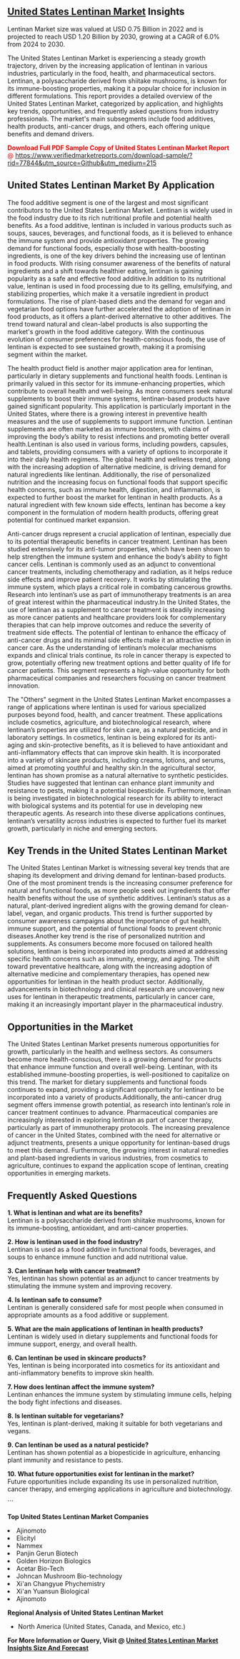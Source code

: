 <h2><a href="https://www.verifiedmarketreports.com/download-sample/?rid=77844&amp;utm_source=Github&amp;utm_medium=215" target="_blank">United States Lentinan Market</a> Insights</h2><p>Lentinan Market size was valued at USD 0.75 Billion in 2022 and is projected to reach USD 1.20 Billion by 2030, growing at a CAGR of 6.0% from 2024 to 2030.</p><p><p>The United States Lentinan Market is experiencing a steady growth trajectory, driven by the increasing application of lentinan in various industries, particularly in the food, health, and pharmaceutical sectors. Lentinan, a polysaccharide derived from shiitake mushrooms, is known for its immune-boosting properties, making it a popular choice for inclusion in different formulations. This report provides a detailed overview of the United States Lentinan Market, categorized by application, and highlights key trends, opportunities, and frequently asked questions from industry professionals. The market's main subsegments include food additives, health products, anti-cancer drugs, and others, each offering unique benefits and demand drivers. <p><span class=""><span style="color: #ff0000;"><strong>Download Full PDF Sample Copy of United States Lentinan Market Report</strong> @ </span><a href="https://www.verifiedmarketreports.com/download-sample/?rid=77844&amp;utm_source=Github&amp;utm_medium=215" target="_blank">https://www.verifiedmarketreports.com/download-sample/?rid=77844&amp;utm_source=Github&amp;utm_medium=215</a></span></p></p><h2>United States Lentinan Market By Application</h2><p>The food additive segment is one of the largest and most significant contributors to the United States Lentinan Market. Lentinan is widely used in the food industry due to its rich nutritional profile and potential health benefits. As a food additive, lentinan is included in various products such as soups, sauces, beverages, and functional foods, as it is believed to enhance the immune system and provide antioxidant properties. The growing demand for functional foods, especially those with health-boosting ingredients, is one of the key drivers behind the increasing use of lentinan in food products. With rising consumer awareness of the benefits of natural ingredients and a shift towards healthier eating, lentinan is gaining popularity as a safe and effective food additive.In addition to its nutritional value, lentinan is used in food processing due to its gelling, emulsifying, and stabilizing properties, which make it a versatile ingredient in product formulations. The rise of plant-based diets and the demand for vegan and vegetarian food options have further accelerated the adoption of lentinan in food products, as it offers a plant-derived alternative to other additives. The trend toward natural and clean-label products is also supporting the market's growth in the food additive category. With the continuous evolution of consumer preferences for health-conscious foods, the use of lentinan is expected to see sustained growth, making it a promising segment within the market.<p>The health product field is another major application area for lentinan, particularly in dietary supplements and functional health foods. Lentinan is primarily valued in this sector for its immune-enhancing properties, which contribute to overall health and well-being. As more consumers seek natural supplements to boost their immune systems, lentinan-based products have gained significant popularity. This application is particularly important in the United States, where there is a growing interest in preventive health measures and the use of supplements to support immune function. Lentinan supplements are often marketed as immune boosters, with claims of improving the body’s ability to resist infections and promoting better overall health.Lentinan is also used in various forms, including powders, capsules, and tablets, providing consumers with a variety of options to incorporate it into their daily health regimens. The global health and wellness trend, along with the increasing adoption of alternative medicine, is driving demand for natural ingredients like lentinan. Additionally, the rise of personalized nutrition and the increasing focus on functional foods that support specific health concerns, such as immune health, digestion, and inflammation, is expected to further boost the market for lentinan in health products. As a natural ingredient with few known side effects, lentinan has become a key component in the formulation of modern health products, offering great potential for continued market expansion.<p>Anti-cancer drugs represent a crucial application of lentinan, especially due to its potential therapeutic benefits in cancer treatment. Lentinan has been studied extensively for its anti-tumor properties, which have been shown to help strengthen the immune system and enhance the body’s ability to fight cancer cells. Lentinan is commonly used as an adjunct to conventional cancer treatments, including chemotherapy and radiation, as it helps reduce side effects and improve patient recovery. It works by stimulating the immune system, which plays a critical role in combating cancerous growths. Research into lentinan’s use as part of immunotherapy treatments is an area of great interest within the pharmaceutical industry.In the United States, the use of lentinan as a supplement to cancer treatment is steadily increasing as more cancer patients and healthcare providers look for complementary therapies that can help improve outcomes and reduce the severity of treatment side effects. The potential of lentinan to enhance the efficacy of anti-cancer drugs and its minimal side effects make it an attractive option in cancer care. As the understanding of lentinan’s molecular mechanisms expands and clinical trials continue, its role in cancer therapy is expected to grow, potentially offering new treatment options and better quality of life for cancer patients. This segment represents a high-value opportunity for both pharmaceutical companies and researchers focusing on cancer treatment innovation.<p>The "Others" segment in the United States Lentinan Market encompasses a range of applications where lentinan is used for various specialized purposes beyond food, health, and cancer treatment. These applications include cosmetics, agriculture, and biotechnological research, where lentinan’s properties are utilized for skin care, as a natural pesticide, and in laboratory settings. In cosmetics, lentinan is being explored for its anti-aging and skin-protective benefits, as it is believed to have antioxidant and anti-inflammatory effects that can improve skin health. It is incorporated into a variety of skincare products, including creams, lotions, and serums, aimed at promoting youthful and healthy skin.In the agricultural sector, lentinan has shown promise as a natural alternative to synthetic pesticides. Studies have suggested that lentinan can enhance plant immunity and resistance to pests, making it a potential biopesticide. Furthermore, lentinan is being investigated in biotechnological research for its ability to interact with biological systems and its potential for use in developing new therapeutic agents. As research into these diverse applications continues, lentinan’s versatility across industries is expected to further fuel its market growth, particularly in niche and emerging sectors.<h2>Key Trends in the United States Lentinan Market</h2><p>The United States Lentinan Market is witnessing several key trends that are shaping its development and driving demand for lentinan-based products. One of the most prominent trends is the increasing consumer preference for natural and functional foods, as more people seek out ingredients that offer health benefits without the use of synthetic additives. Lentinan’s status as a natural, plant-derived ingredient aligns with the growing demand for clean-label, vegan, and organic products. This trend is further supported by consumer awareness campaigns about the importance of gut health, immune support, and the potential of functional foods to prevent chronic diseases.Another key trend is the rise of personalized nutrition and supplements. As consumers become more focused on tailored health solutions, lentinan is being incorporated into products aimed at addressing specific health concerns such as immunity, energy, and aging. The shift toward preventative healthcare, along with the increasing adoption of alternative medicine and complementary therapies, has opened new opportunities for lentinan in the health product sector. Additionally, advancements in biotechnology and clinical research are uncovering new uses for lentinan in therapeutic treatments, particularly in cancer care, making it an increasingly important player in the pharmaceutical industry.<h2>Opportunities in the Market</h2><p>The United States Lentinan Market presents numerous opportunities for growth, particularly in the health and wellness sectors. As consumers become more health-conscious, there is a growing demand for products that enhance immune function and overall well-being. Lentinan, with its established immune-boosting properties, is well-positioned to capitalize on this trend. The market for dietary supplements and functional foods continues to expand, providing a significant opportunity for lentinan to be incorporated into a variety of products.Additionally, the anti-cancer drug segment offers immense growth potential, as research into lentinan’s role in cancer treatment continues to advance. Pharmaceutical companies are increasingly interested in exploring lentinan as part of cancer therapy, particularly as part of immunotherapy protocols. The increasing prevalence of cancer in the United States, combined with the need for alternative or adjunct treatments, presents a unique opportunity for lentinan-based drugs to meet this demand. Furthermore, the growing interest in natural remedies and plant-based ingredients in various industries, from cosmetics to agriculture, continues to expand the application scope of lentinan, creating opportunities in emerging markets.<h2>Frequently Asked Questions</h2><p><strong>1. What is lentinan and what are its benefits?</strong><br>Lentinan is a polysaccharide derived from shiitake mushrooms, known for its immune-boosting, antioxidant, and anti-cancer properties.</p><p><strong>2. How is lentinan used in the food industry?</strong><br>Lentinan is used as a food additive in functional foods, beverages, and soups to enhance immune function and add nutritional value.</p><p><strong>3. Can lentinan help with cancer treatment?</strong><br>Yes, lentinan has shown potential as an adjunct to cancer treatments by stimulating the immune system and improving recovery.</p><p><strong>4. Is lentinan safe to consume?</strong><br>Lentinan is generally considered safe for most people when consumed in appropriate amounts as a food additive or supplement.</p><p><strong>5. What are the main applications of lentinan in health products?</strong><br>Lentinan is widely used in dietary supplements and functional foods for immune support, energy, and overall health.</p><p><strong>6. Can lentinan be used in skincare products?</strong><br>Yes, lentinan is being incorporated into cosmetics for its antioxidant and anti-inflammatory benefits to improve skin health.</p><p><strong>7. How does lentinan affect the immune system?</strong><br>Lentinan enhances the immune system by stimulating immune cells, helping the body fight infections and diseases.</p><p><strong>8. Is lentinan suitable for vegetarians?</strong><br>Yes, lentinan is plant-derived, making it suitable for both vegetarians and vegans.</p><p><strong>9. Can lentinan be used as a natural pesticide?</strong><br>Lentinan has shown potential as a biopesticide in agriculture, enhancing plant immunity and resistance to pests.</p><p><strong>10. What future opportunities exist for lentinan in the market?</strong><br>Future opportunities include expanding its use in personalized nutrition, cancer therapy, and emerging applications in agriculture and biotechnology.</p>```</p><p><strong>Top United States Lentinan Market Companies</strong></p><div data-test-id=""><p><li>Ajinomoto</li><li> Elicityl</li><li> Nammex</li><li> Panjin Gerun Biotech</li><li> Golden Horizon Biologics</li><li> Acetar Bio-Tech</li><li> Johncan Mushroom Bio-technology</li><li> Xi'an Changyue Phychemistry</li><li> Xi'an Yuansun Biological</li><li> Ajinomoto</li></p><div><strong>Regional Analysis of&nbsp;United States Lentinan Market</strong></div><ul><li dir="ltr"><p dir="ltr">North America&nbsp;(United States, Canada, and Mexico, etc.)</p></li></ul><p><strong>For More Information or Query, Visit @&nbsp;</strong><strong><a href="https://www.verifiedmarketreports.com/product/global-lentinan-market-growth-2019-2024/?utm_source=Github&amp;utm_medium=215" target="_blank">United States Lentinan Market Insights Size And Forecast</a></strong></p></div>

